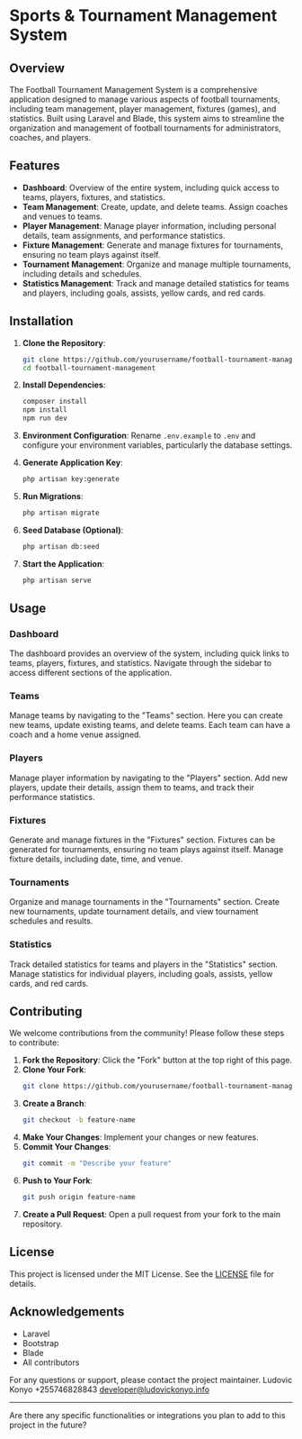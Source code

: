 # Sports & Tournament Management System

## Overview

The Football Tournament Management System is a comprehensive application designed to manage various aspects of football tournaments, including team management, player management, fixtures (games), and statistics. Built using Laravel and Blade, this system aims to streamline the organization and management of football tournaments for administrators, coaches, and players.

## Features

- **Dashboard**: Overview of the entire system, including quick access to teams, players, fixtures, and statistics.
- **Team Management**: Create, update, and delete teams. Assign coaches and venues to teams.
- **Player Management**: Manage player information, including personal details, team assignments, and performance statistics.
- **Fixture Management**: Generate and manage fixtures for tournaments, ensuring no team plays against itself.
- **Tournament Management**: Organize and manage multiple tournaments, including details and schedules.
- **Statistics Management**: Track and manage detailed statistics for teams and players, including goals, assists, yellow cards, and red cards.

## Installation

1. **Clone the Repository**:
   ```bash
   git clone https://github.com/yourusername/football-tournament-management.git
   cd football-tournament-management
   ```

2. **Install Dependencies**:
   ```bash
   composer install
   npm install
   npm run dev
   ```

3. **Environment Configuration**:
   Rename `.env.example` to `.env` and configure your environment variables, particularly the database settings.

4. **Generate Application Key**:
   ```bash
   php artisan key:generate
   ```

5. **Run Migrations**:
   ```bash
   php artisan migrate
   ```

6. **Seed Database (Optional)**:
   ```bash
   php artisan db:seed
   ```

7. **Start the Application**:
   ```bash
   php artisan serve
   ```

## Usage

### Dashboard

The dashboard provides an overview of the system, including quick links to teams, players, fixtures, and statistics. Navigate through the sidebar to access different sections of the application.

### Teams

Manage teams by navigating to the "Teams" section. Here you can create new teams, update existing teams, and delete teams. Each team can have a coach and a home venue assigned.

### Players

Manage player information by navigating to the "Players" section. Add new players, update their details, assign them to teams, and track their performance statistics.

### Fixtures

Generate and manage fixtures in the "Fixtures" section. Fixtures can be generated for tournaments, ensuring no team plays against itself. Manage fixture details, including date, time, and venue.

### Tournaments

Organize and manage tournaments in the "Tournaments" section. Create new tournaments, update tournament details, and view tournament schedules and results.

### Statistics

Track detailed statistics for teams and players in the "Statistics" section. Manage statistics for individual players, including goals, assists, yellow cards, and red cards.

## Contributing

We welcome contributions from the community! Please follow these steps to contribute:

1. **Fork the Repository**: Click the "Fork" button at the top right of this page.
2. **Clone Your Fork**:
   ```bash
   git clone https://github.com/yourusername/football-tournament-management.git
   ```
3. **Create a Branch**:
   ```bash
   git checkout -b feature-name
   ```
4. **Make Your Changes**: Implement your changes or new features.
5. **Commit Your Changes**:
   ```bash
   git commit -m "Describe your feature"
   ```
6. **Push to Your Fork**:
   ```bash
   git push origin feature-name
   ```
7. **Create a Pull Request**: Open a pull request from your fork to the main repository.

## License

This project is licensed under the MIT License. See the [LICENSE](LICENSE) file for details.

## Acknowledgements

- Laravel
- Bootstrap
- Blade
- All contributors

For any questions or support, please contact the project maintainer.
Ludovic Konyo
+255746828843
developer@ludovickonyo.info

---

Are there any specific functionalities or integrations you plan to add to this project in the future?
